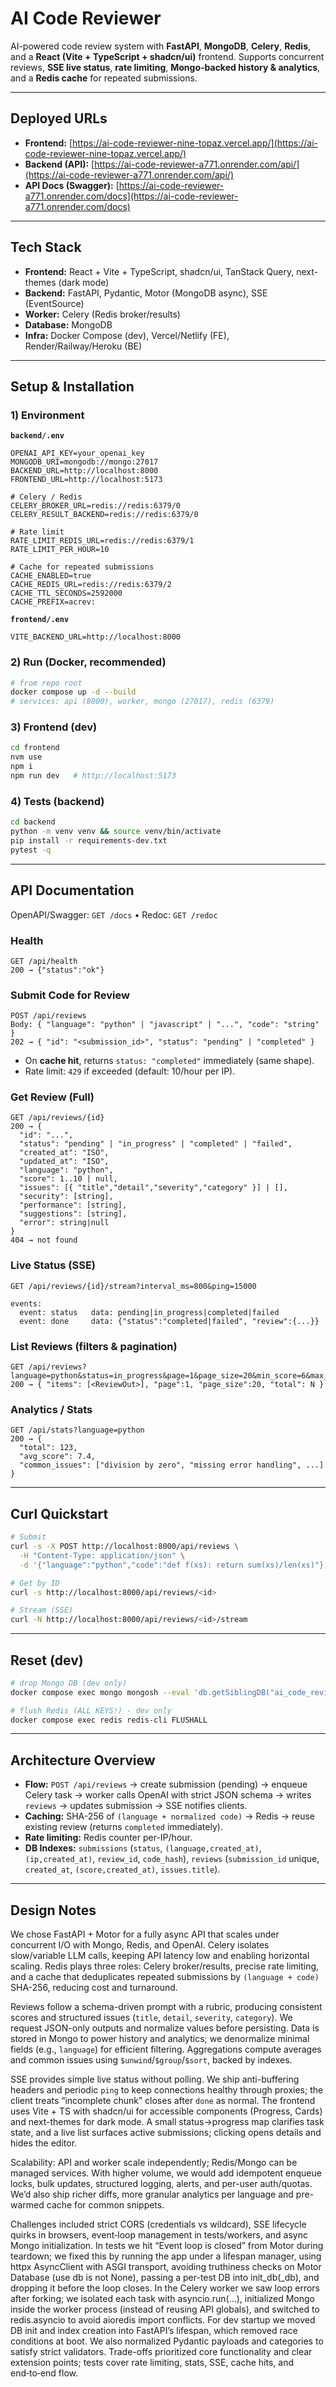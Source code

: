 # AI Code Reviewer

AI-powered code review system with **FastAPI**, **MongoDB**, **Celery**, **Redis**, and a **React (Vite + TypeScript + shadcn/ui)** frontend.
Supports concurrent reviews, **SSE live status**, **rate limiting**, **Mongo-backed history & analytics**, and a **Redis cache** for repeated submissions.

---

## Deployed URLs

* **Frontend:** [https://ai-code-reviewer-nine-topaz.vercel.app/](https://ai-code-reviewer-nine-topaz.vercel.app/)
* **Backend (API):** [https://ai-code-reviewer-a771.onrender.com/api/](https://ai-code-reviewer-a771.onrender.com/api/)
* **API Docs (Swagger):** [https://ai-code-reviewer-a771.onrender.com/docs](https://ai-code-reviewer-a771.onrender.com/docs)

---

## Tech Stack

* **Frontend:** React + Vite + TypeScript, shadcn/ui, TanStack Query, next-themes (dark mode)
* **Backend:** FastAPI, Pydantic, Motor (MongoDB async), SSE (EventSource)
* **Worker:** Celery (Redis broker/results)
* **Database:** MongoDB
* **Infra:** Docker Compose (dev), Vercel/Netlify (FE), Render/Railway/Heroku (BE)

---

## Setup & Installation

### 1) Environment

**`backend/.env`**

```dotenv
OPENAI_API_KEY=your_openai_key
MONGODB_URI=mongodb://mongo:27017
BACKEND_URL=http://localhost:8000
FRONTEND_URL=http://localhost:5173

# Celery / Redis
CELERY_BROKER_URL=redis://redis:6379/0
CELERY_RESULT_BACKEND=redis://redis:6379/0

# Rate limit
RATE_LIMIT_REDIS_URL=redis://redis:6379/1
RATE_LIMIT_PER_HOUR=10

# Cache for repeated submissions
CACHE_ENABLED=true
CACHE_REDIS_URL=redis://redis:6379/2
CACHE_TTL_SECONDS=2592000
CACHE_PREFIX=acrev:
```

**`frontend/.env`**

```dotenv
VITE_BACKEND_URL=http://localhost:8000
```

### 2) Run (Docker, recommended)

```bash
# from repo root
docker compose up -d --build
# services: api (8000), worker, mongo (27017), redis (6379)
```

### 3) Frontend (dev)

```bash
cd frontend
nvm use
npm i
npm run dev   # http://localhost:5173
```

### 4) Tests (backend)

```bash
cd backend
python -m venv venv && source venv/bin/activate
pip install -r requirements-dev.txt
pytest -q
```

---

## API Documentation

OpenAPI/Swagger: `GET /docs` • Redoc: `GET /redoc`

### Health

```
GET /api/health
200 → {"status":"ok"}
```

### Submit Code for Review

```
POST /api/reviews
Body: { "language": "python" | "javascript" | "...", "code": "string" }
202 → { "id": "<submission_id>", "status": "pending" | "completed" }
```

* On **cache hit**, returns `status: "completed"` immediately (same shape).
* Rate limit: `429` if exceeded (default: 10/hour per IP).

### Get Review (Full)

```
GET /api/reviews/{id}
200 → {
  "id": "...",
  "status": "pending" | "in_progress" | "completed" | "failed",
  "created_at": "ISO",
  "updated_at": "ISO",
  "language": "python",
  "score": 1..10 | null,
  "issues": [{ "title","detail","severity","category" }] | [],
  "security": [string],
  "performance": [string],
  "suggestions": [string],
  "error": string|null
}
404 → not found
```

### Live Status (SSE)

```
GET /api/reviews/{id}/stream?interval_ms=800&ping=15000

events:
  event: status   data: pending|in_progress|completed|failed
  event: done     data: {"status":"completed|failed", "review":{...}}
```

### List Reviews (filters & pagination)

```
GET /api/reviews?language=python&status=in_progress&page=1&page_size=20&min_score=6&max_score=10
200 → { "items": [<ReviewOut>], "page":1, "page_size":20, "total": N }
```

### Analytics / Stats

```
GET /api/stats?language=python
200 → {
  "total": 123,
  "avg_score": 7.4,
  "common_issues": ["division by zero", "missing error handling", ...]
}
```

---

## Curl Quickstart

```bash
# Submit
curl -s -X POST http://localhost:8000/api/reviews \
  -H "Content-Type: application/json" \
  -d '{"language":"python","code":"def f(xs): return sum(xs)/len(xs)"}'

# Get by ID
curl -s http://localhost:8000/api/reviews/<id>

# Stream (SSE)
curl -N http://localhost:8000/api/reviews/<id>/stream
```

---

## Reset (dev)

```bash
# drop Mongo DB (dev only)
docker compose exec mongo mongosh --eval 'db.getSiblingDB("ai_code_review").dropDatabase()'

# flush Redis (ALL KEYS!) - dev only
docker compose exec redis redis-cli FLUSHALL
```

---

## Architecture Overview

* **Flow:** `POST /api/reviews` → create submission (pending) → enqueue Celery task → worker calls OpenAI with strict JSON schema → writes `reviews` → updates submission → SSE notifies clients.
* **Caching:** SHA-256 of `(language + normalized code)` → Redis → reuse existing review (returns `completed` immediately).
* **Rate limiting:** Redis counter per-IP/hour.
* **DB Indexes:** `submissions` (`status`, `(language,created_at)`, `(ip,created_at)`, `review_id`, `code_hash`), `reviews` (`submission_id` unique, `created_at`, `(score,created_at)`, `issues.title`).

---

## Design Notes

We chose FastAPI + Motor for a fully async API that scales under concurrent I/O with Mongo, Redis, and OpenAI. Celery isolates slow/variable LLM calls, keeping API latency low and enabling horizontal scaling. Redis plays three roles: Celery broker/results, precise rate limiting, and a cache that deduplicates repeated submissions by `(language + code)` SHA-256, reducing cost and turnaround.

Reviews follow a schema-driven prompt with a rubric, producing consistent scores and structured issues (`title`, `detail`, `severity`, `category`). We request JSON-only outputs and normalize values before persisting. Data is stored in Mongo to power history and analytics; we denormalize minimal fields (e.g., `language`) for efficient filtering. Aggregations compute averages and common issues using `$unwind`/`$group`/`$sort`, backed by indexes.

SSE provides simple live status without polling. We ship anti-buffering headers and periodic `ping` to keep connections healthy through proxies; the client treats “incomplete chunk” closes after `done` as normal. The frontend uses Vite + TS with shadcn/ui for accessible components (Progress, Cards) and next-themes for dark mode. A small status→progress map clarifies task state, and a live list surfaces active submissions; clicking opens details and hides the editor.

Scalability: API and worker scale independently; Redis/Mongo can be managed services. With higher volume, we would add idempotent enqueue locks, bulk updates, structured logging, alerts, and per-user auth/quotas. We’d also ship richer diffs, more granular analytics per language and pre-warmed cache for common snippets.

Challenges included strict CORS (credentials vs wildcard), SSE lifecycle quirks in browsers, event‑loop management in tests/workers, and async Mongo initialization. In tests we hit “Event loop is closed” from Motor during teardown; we fixed this by running the app under a lifespan manager, using httpx AsyncClient with ASGI transport, avoiding truthiness checks on Motor Database (use db is not None), passing a per-test DB into init_db(_db), and dropping it before the loop closes. In the Celery worker we saw loop errors after forking; we isolated each task with asyncio.run(...), initialized Mongo inside the worker process (instead of reusing API globals), and switched to redis.asyncio to avoid aioredis import conflicts. For dev startup we moved DB init and index creation into FastAPI’s lifespan, which removed race conditions at boot. We also normalized Pydantic payloads and categories to satisfy strict validators. Trade-offs prioritized core functionality and clear extension points; tests cover rate limiting, stats, SSE, cache hits, and end‑to‑end flow.
